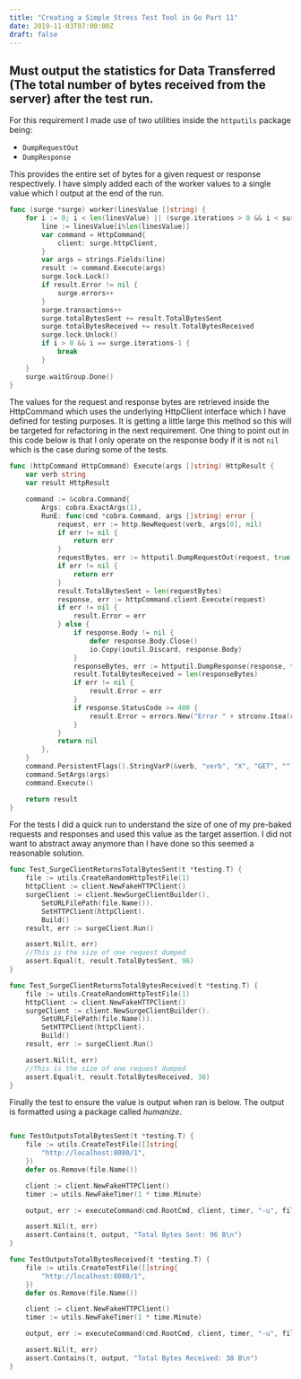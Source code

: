 ```yaml
---
title: "Creating a Simple Stress Test Tool in Go Part 11"
date: 2019-11-03T07:00:00Z
draft: false
---
```


## Must output the statistics for Data Transferred (The total number of bytes received from the server) after the test run.

For this requirement I made use of two utilities inside the `httputils` package being:

- `DumpRequestOut`
- `DumpResponse`

This provides the entire set of bytes for a given request or response respectively.  I have simply added each of the worker values to a single value which I output at the end of the run.

```go
func (surge *surge) worker(linesValue []string) {
	for i := 0; i < len(linesValue) || (surge.iterations > 0 && i < surge.iterations); i++ {
		line := linesValue[i%len(linesValue)]
		var command = HttpCommand{
			client: surge.httpClient,
		}
		var args = strings.Fields(line)
		result := command.Execute(args)
		surge.lock.Lock()
		if result.Error != nil {
			surge.errors++
		}
		surge.transactions++
		surge.totalBytesSent += result.TotalBytesSent
		surge.totalBytesReceived += result.TotalBytesReceived
		surge.lock.Unlock()
		if i > 0 && i == surge.iterations-1 {
			break
		}
	}
	surge.waitGroup.Done()
}
```

The values for the request and response bytes are retrieved inside the HttpCommand which uses the underlying HttpClient interface which I have defined for testing purposes.  It is getting a little large this method so this will be targeted for refactoring in the next requirement.  One thing to point out in this code below is that I only operate on the response body if it is not `nil` which is the case during some of the tests.

```go
func (httpCommand HttpCommand) Execute(args []string) HttpResult {
	var verb string
	var result HttpResult

	command := &cobra.Command{
		Args: cobra.ExactArgs(1),
		RunE: func(cmd *cobra.Command, args []string) error {
			request, err := http.NewRequest(verb, args[0], nil)
			if err != nil {
				return err
			}
			requestBytes, err := httputil.DumpRequestOut(request, true)
			if err != nil {
				return err
			}
			result.TotalBytesSent = len(requestBytes)
			response, err := httpCommand.client.Execute(request)
			if err != nil {
				result.Error = err
			} else {
				if response.Body != nil {
					defer response.Body.Close()
					io.Copy(ioutil.Discard, response.Body)
				}
				responseBytes, err := httputil.DumpResponse(response, true)
				result.TotalBytesReceived = len(responseBytes)
				if err != nil {
					result.Error = err
				}
				if response.StatusCode >= 400 {
					result.Error = errors.New("Error " + strconv.Itoa(response.StatusCode))
				}
			}
			return nil
		},
	}
	command.PersistentFlags().StringVarP(&verb, "verb", "X", "GET", "")
	command.SetArgs(args)
	command.Execute()

	return result
}
```

For the tests I did a quick run to understand the size of one of my pre-baked requests and responses and used this value as the target assertion.  I did not want to abstract away anymore than I have done so this seemed a reasonable solution.

```go
func Test_SurgeClientReturnsTotalBytesSent(t *testing.T) {
	file := utils.CreateRandomHttpTestFile(1)
	httpClient := client.NewFakeHTTPClient()
	surgeClient := client.NewSurgeClientBuilder().
		SetURLFilePath(file.Name()).
		SetHTTPClient(httpClient).
		Build()
	result, err := surgeClient.Run()

	assert.Nil(t, err)
	//This is the size of one request dumped
	assert.Equal(t, result.TotalBytesSent, 96)
}

func Test_SurgeClientReturnsTotalBytesReceived(t *testing.T) {
	file := utils.CreateRandomHttpTestFile(1)
	httpClient := client.NewFakeHTTPClient()
	surgeClient := client.NewSurgeClientBuilder().
		SetURLFilePath(file.Name()).
		SetHTTPClient(httpClient).
		Build()
	result, err := surgeClient.Run()

	assert.Nil(t, err)
	//This is the size of one request dumped
	assert.Equal(t, result.TotalBytesReceived, 38)
}
```

Finally the test to ensure the value is output when ran is below.  The output is formatted using a package called *humanize*.

```go

func TestOutputsTotalBytesSent(t *testing.T) {
	file := utils.CreateTestFile([]string{
		"http://localhost:8080/1",
	})
	defer os.Remove(file.Name())

	client := client.NewFakeHTTPClient()
	timer := utils.NewFakeTimer(1 * time.Minute)

	output, err := executeCommand(cmd.RootCmd, client, timer, "-u", file.Name(), "-n", "1", "-c", "1")

	assert.Nil(t, err)
	assert.Contains(t, output, "Total Bytes Sent: 96 B\n")
}

func TestOutputsTotalBytesReceived(t *testing.T) {
	file := utils.CreateTestFile([]string{
		"http://localhost:8080/1",
	})
	defer os.Remove(file.Name())

	client := client.NewFakeHTTPClient()
	timer := utils.NewFakeTimer(1 * time.Minute)

	output, err := executeCommand(cmd.RootCmd, client, timer, "-u", file.Name(), "-n", "1", "-c", "1")

	assert.Nil(t, err)
	assert.Contains(t, output, "Total Bytes Received: 38 B\n")
}
```
